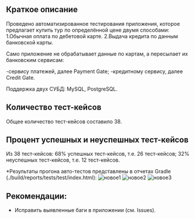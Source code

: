 ## Краткое описание
Проведено автоматизированное тестирования приложения, которое предлагает купить тур по определённой цене двумя способами:
1.Обычная оплата по дебетовой карте.
2.Выдача кредита по данным банковской карты.

Само приложение не обрабатывает данные по картам, а пересылает их банковским сервисам:

-сервису платежей, далее Payment Gate;
-кредитному сервису, далее Credit Gate.

Поддержка двух СУБД: MySQL, PostgreSQL.

## Количество тест-кейсов
Общее количество тест-кейсов составило 38.

## Процент успешных и неуспешных тест-кейсов
Из 38 тест-кейсов:
68% успешных тест-кейсов, т.е. 26 тест-кейсов;
32% неуспешных тест-кейсов, т.е. 12 тест-кейсов.

*Результаты прогона авто-тестов представлены в отчетах Gradle (./build/reports/tests/test/index.html):
![новое1](https://github.com/IlyasValikov/DiplomQA/assets/127608608/ae4a768d-1caf-4c28-8eb8-4831b1505335)
![новое2](https://github.com/IlyasValikov/DiplomQA/assets/127608608/62f7281b-9750-4064-94e1-9300fe777040)
![новое3](https://github.com/IlyasValikov/DiplomQA/assets/127608608/1fecf01d-0548-46d4-8cd2-0a76c24ad481)

## Рекомендации:
* Исправить выявленные баги в приложении (см. Issues).

